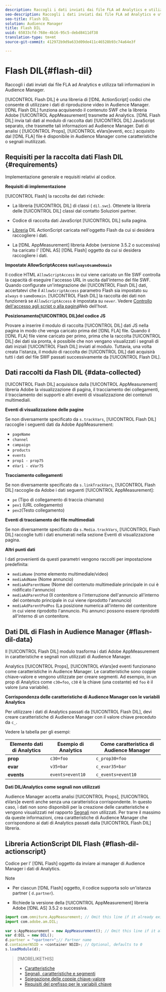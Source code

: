 ```yaml
---
description: Raccogli i dati inviati dai file FLA ad Analytics e utilizza tali informazioni in Audience Manager.
seo-description: Raccogli i dati inviati dai file FLA ad Analytics e utilizza tali informazioni in Audience Manager.
seo-title: Flash DIL
solution: Audience Manager
title: Flash DIL
uuid: 65833cfd-768e-4b16-95c5-debd8411df38
translation-type: tm+mt
source-git-commit: 412972b9d9a633d09de411c46528b93c74a64e3f

---
```



# Flash DIL{#flash-dil}

Raccogli i dati inviati dai file FLA ad Analytics e utilizza tali informazioni in Audience Manager.

<!-- 

c_flash_dil_toc.xml

 -->

[!UICONTROL Flash DIL] è una libreria di [!DNL ActionScript] codici che consente di utilizzare i dati di riproduzione video in Audience Manager. [!DNL Flash DIL] funziona acquisendo il contenuto SWF che la libreria Adobe [!UICONTROL AppMeasurement] trasmette ad Analytics. [!DNL Flash DIL] invia tali dati al modulo di raccolta dati [!UICONTROL DIL] JavaScript separato, che trasmette tali informazioni ad Audience Manager. Dati di analisi ( [!UICONTROL Props], [!UICONTROL eVars]eventi, ecc.) acquisito dal [!DNL FLA] file è disponibile in Audience Manager come caratteristiche o segnali inutilizzati.

## Requisiti per la raccolta dati Flash DIL {#requirements}

Implementazione generale e requisiti relativi al codice.

<!-- 

c_flash_dil_intro.xml

 -->

**Requisiti di implementazione**

[!UICONTROL Flash] la raccolta dei dati richiede:

* La libreria [!UICONTROL DIL] di classi ( `dil.swc`). Ottenete la libreria delle [!UICONTROL DIL] classi dal contatto Soluzioni partner.

* Codice di raccolta dati JavaScript [!UICONTROL DIL] sulla pagina.
* [Libreria](../dil/dil-flash.md#flash-dil-actionscript) DIL ActionScript caricata nell&#39;oggetto Flash da cui si desidera raccogliere i dati.
* La [!DNL AppMeasurement] libreria Adobe (versione 3.5.2 o successiva) ha caricato l&#39; [!DNL AS] [!DNL Flash] oggetto da cui si desidera raccogliere i dati.

**Impostate AllowScriptAccess su`Always`o`sameDomain`**

Il codice HTML `AllowScriptAccess` in cui viene caricato un file SWF controlla la capacità di eseguire l&#39;accesso URL in uscita dall&#39;interno del file SWF. Quando configurate un&#39;integrazione dei [!UICONTROL Flash DIL] dati, accertatevi che il `AllowScriptAccess` parametro Flash sia impostato su `always` o `sameDomain`. [!UICONTROL Flash DIL] la raccolta dei dati non funzionerà se `AllowScriptAccess` è impostata su `never`. Vedere [Controllo dell&#39;accesso agli script o alla pagina](https://helpx.adobe.com/flash/kb/control-access-scripts-host-web.html)Web dell&#39;host.

**Posizionamento[!UICONTROL DIL]del codice JS**

Provare a inserire il modulo di raccolta [!UICONTROL DIL] dati JS nella pagina in modo che venga caricato prima del [!DNL FLA] file. Quando il [!DNL FLA] file viene caricato per primo, prima che la raccolta [!UICONTROL DIL] dei dati sia pronta, è possibile che non vengano visualizzati i segnali di dati iniziali [!UICONTROL Flash DIL] inviati al modulo. Tuttavia, una volta creata l&#39;istanza, il modulo di raccolta dei [!UICONTROL DIL] dati acquisirà tutti i dati del file SWF passati successivamente da [!UICONTROL Flash DIL].

## Dati raccolti da Flash DIL {#data-collected}

[!UICONTROL Flash DIL] acquisisce dalla [!UICONTROL AppMeasurement] libreria Adobe la visualizzazione di pagina, il tracciamento dei collegamenti, il tracciamento dei supporti e altri eventi di visualizzazione dei contenuti multimediali.

<!-- 

r_flash_dil_data_collected.xml

 -->

**Eventi di visualizzazione delle pagine**

Se non diversamente specificato da `s.trackVars`, [!UICONTROL Flash DIL] raccoglie i seguenti dati da Adobe AppMeasurement:

* `pageName`
* `channel`
* `campaign`
* `products`
* `events`
* `prop1 - prop75`
* `eVar1 - eVar75`

**Tracciamento collegamenti**

Se non diversamente specificato da `s.linkTrackVars`, [!UICONTROL Flash DIL] raccoglie da Adobe i dati seguenti [!UICONTROL AppMeasurement]:

* `pe` (Tipo di collegamento di traccia chiamato)
* `pev1` (URL collegamento)
* `pev2`(Testo collegamento)

**Eventi di tracciamento dei file multimediali**

Se non diversamente specificato da `s.Media.trackVars`, [!UICONTROL Flash DIL] raccoglie tutti i dati enumerati nella sezione Eventi di visualizzazione pagina.

**Altri punti dati**

I dati provenienti da questi parametri vengono raccolti per impostazione predefinita:

* `mediaName` (nome elemento multimediale/video)
* `mediaAdName` (Nome annuncio)
* `mediaAdParentName` (Nome del contenuto multimediale principale in cui è nidificato l&#39;annuncio)
* `mediaAdParentPod` (Il contenitore o l&#39;interruzione dell&#39;annuncio all&#39;interno del contenuto principale in cui viene riprodotto l&#39;annuncio)
* `mediaAdParentPodPos` (La posizione numerica all&#39;interno del contenitore in cui viene riprodotto l&#39;annuncio. Più annunci possono essere riprodotti all&#39;interno di un contenitore.

## Dati DIL di Flash in Audience Manager {#flash-dil-data}

Il [!UICONTROL Flash DIL] modulo trasforma i dati Adobe AppMeasurement in caratteristiche e segnali non utilizzati di Audience Manager.

<!-- 

c_flash_dil_in_aam.xml

 -->

Analytics [!UICONTROL Props], [!UICONTROL eVars]ed eventi funzionano come caratteristiche in Audience Manager. Le caratteristiche sono coppie chiave-valore e vengono utilizzate per creare segmenti. Ad esempio, in un prop di Analytics come `c30=foo`, `c30` è la chiave (una costante) ed `foo` è il valore (una variabile).

**Corrispondenza delle caratteristiche di Audience Manager con le variabili Analytics**

Per utilizzare i dati di Analytics passati da [!UICONTROL Flash DIL], devi creare caratteristiche di Audience Manager con il valore chiave preceduto da `c_`.

Vedere la tabella per gli esempi:

| Elemento dati di Analytics | Esempio di Analytics | Come caratteristica di Audience Manager |
|---|---|---|
| **prop** | `c30=foo` | `c_prop30=foo` |
| **evar** | `v35=bar` | `c_evar35=bar` |
| **events** | `events=event10` | `c_events=event10` |

**Dati DIL/Analytics come segnali non utilizzati**

Audience Manager accetta analisi [!UICONTROL Props], [!UICONTROL eVars]e eventi anche senza una caratteristica corrispondente. In questo caso, i dati non sono disponibili per la creazione delle caratteristiche e vengono visualizzati nel rapporto [Segnali](../reporting/dynamic-reports/unused-signals.md) non utilizzati. Per trarre il massimo da queste informazioni, crea caratteristiche di Audience Manager che corrispondono ai dati di Analytics passati dalla [!UICONTROL Flash DIL] libreria.

## Libreria ActionScript DIL Flash {#flash-dil-actionscript}

Codice per l’ [!DNL Flash] oggetto da inviare ai manager di Audience Manager i dati di Analytics.

<!-- 

r_flash_dil_actionscript.xml

 -->

>[!NOTE]
>
>* Per ciascun [!DNL Flash] oggetto, il codice supporta solo un&#39;istanza partner ( `d.partner`).
   >
   >
* Richiede la versione della [!UICONTROL AppMeasurement] libreria Adobe [!DNL AS] 3.5.2 o successiva.


```js
import com.omniture.AppMeasurement; // Omit this line if it already exists in the code 
import com.adobe.am.DIL; 
  
var s:AppMeasurement = new AppMeasurement(); // Omit this line if it already exists in the code 
var d:DIL = new DIL(); 
d.partner = "<partner>";// Partner name 
d.containerNSID = <container NSID>; // Optional, defaults to 0 
s.loadModule(d);
```

>[!MORELIKETHIS]
>
>* [Caratteristiche](../features/traits/trait-details-page.md)
>* [Segnali, caratteristiche e segmenti](../reference/signal-trait-segment.md)
>* [Spiegazione delle coppie chiave-valore](../reference/key-value-pairs-explained.md)
>* [Requisiti del prefisso per le variabili chiave](../features/traits/trait-variable-prefixes.md)


<!-- Victor/Vlad: Do we still need this link? It doesn't look like this content has been migrated.
>* [AppMeasurement Flash, Flex, and OSMF Implementation Guide](https://marketing.adobe.com/resources/help/en_US/sc/appmeasurement/flash/)
-->
